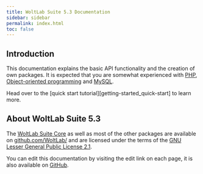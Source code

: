 ```yaml
---
title: WoltLab Suite 5.3 Documentation
sidebar: sidebar
permalink: index.html
toc: false
---
```


## Introduction

This documentation explains the basic API functionality and the creation of own packages. It is expected that you are somewhat experienced with [PHP](https://en.wikipedia.org/wiki/PHP), [Object-oriented programming](https://en.wikipedia.org/wiki/Object-oriented_programming) and [MySQL](https://en.wikipedia.org/wiki/MySQL).

Head over to the [quick start tutorial][getting-started_quick-start] to learn more.

## About WoltLab Suite 5.3

The [WoltLab Suite Core](https://github.com/WoltLab/WCF) as well as most of the other packages are available on [github.com/WoltLab/](https://github.com/WoltLab) and are licensed under the terms of the [GNU Lesser General Public License 2.1](https://github.com/WoltLab/WCF/blob/master/LICENSE).

You can edit this documentation by visiting the edit link on each page, it is also available on [GitHub](https://github.com/WoltLab/woltlab.github.io).
